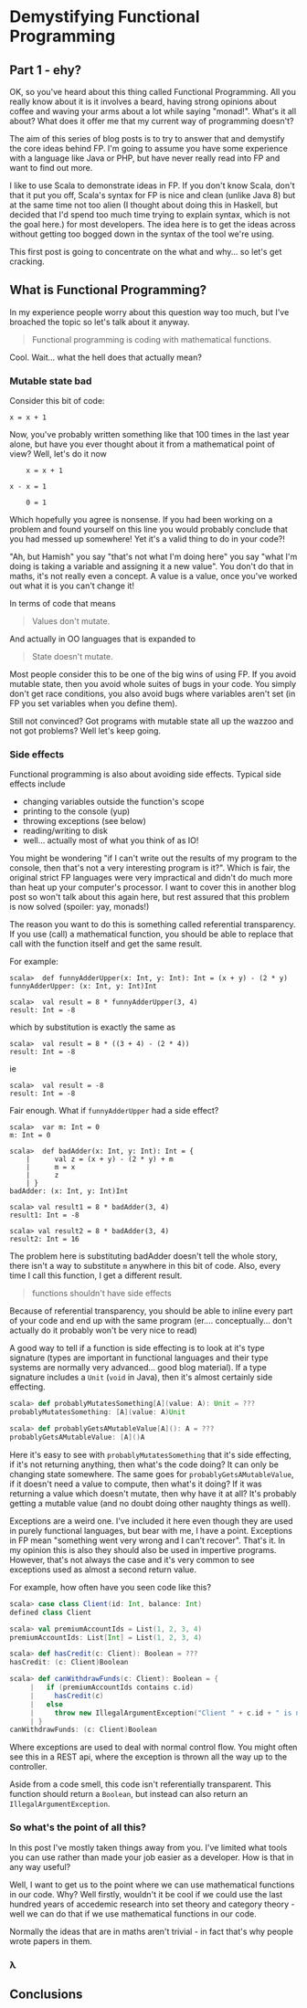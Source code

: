 # Demystifying Functional Programming

## Part 1 - ehy?

OK, so you've heard about this thing called Functional Programming. All you really know about it is it involves a beard, having strong opinions about coffee and waving your arms about a lot while saying "monad!". What's it all about? What does it offer me that my current way of programming doesn't?

The aim of this series of blog posts is to try to answer that and demystify the core ideas behind FP. I'm going to assume you have some experience with a language like Java or PHP, but have never really read into FP and want to find out more.

I like to use Scala to demonstrate ideas in FP. If you don't know Scala, don't that it put you off, Scala's syntax for FP is nice and clean (unlike Java 8) but at the same time not too alien (I thought about doing this in Haskell, but decided that I'd spend too much time trying to explain syntax, which is not the goal here.) for most developers. The idea here is to get the ideas across without getting too bogged down in the syntax of the tool we're using.

This first post is going to concentrate on the what and why... so let's get cracking.

## What is Functional Programming?

In my experience people worry about this question way too much, but I've broached the topic so let's talk about it anyway.

> Functional programming is coding with mathematical functions.

Cool. Wait... what the hell does that actually mean? 

### Mutable state bad

Consider this bit of code:

```
x = x + 1
```

Now, you've probably written something like that 100 times in the last year alone, but have you ever thought about it from a mathematical point of view? Well, let's do it now

```
    x = x + 1
        
x - x = 1
        
    0 = 1
```
            
Which hopefully you agree is nonsense. If you had been working on a problem and found yourself on this line you would probably conclude that you had messed up somewhere! Yet it's a valid thing to do in your code?!
            
"Ah, but Hamish" you say "that's not what I'm doing here" you say "what I'm doing is taking a variable and assigning it a new value". You don't do that in maths, it's not really even a concept. A value is a value, once you've worked out what it is you can't change it!
            
In terms of code that means
            
> Values don't mutate.
            
And actually in OO languages that is expanded to
            
> State doesn't mutate.
            
Most people consider this to be one of the big wins of using FP. If you avoid mutable state, then you avoid whole suites of bugs in your code. You simply don't get race conditions, you also avoid bugs where variables aren't set (in FP you set variables when you define them).
            
Still not convinced? Got programs with mutable state all up the wazzoo and not got problems? Well let's keep going.
            
### Side effects
            
Functional programming is also about avoiding side effects. Typical side effects include
- changing variables outside the function's scope
- printing to the console (yup)
- throwing exceptions (see below)
- reading/writing to disk
- well... actually most of what you think of as IO!
            
 You might be wondering "if I can't write out the results of my program to the console, then that's not a very interesting program is it?". Which is fair, the original strict FP languages were very impractical and didn't do much more than heat up your computer's processor. I want to cover this in another blog post so won't talk about this again here, but rest assured that this problem is now solved (spoiler: yay, monads!)
            
 The reason you want to do this is something called referential transparency. If you use (call) a mathematical function, you should be able to replace that call with the function itself and get the same result.
            
 For example:
            
 ```tut
scala>  def funnyAdderUpper(x: Int, y: Int): Int = (x + y) - (2 * y)
funnyAdderUpper: (x: Int, y: Int)Int

scala>  val result = 8 * funnyAdderUpper(3, 4)
result: Int = -8
 ```
            
 which by substitution is exactly the same as
            
 ```tut
scala>  val result = 8 * ((3 + 4) - (2 * 4))
result: Int = -8
 ```
            
 ie
            
 ```tut
scala>  val result = -8
result: Int = -8
 ```
            
 Fair enough. What if `funnyAdderUpper` had a side effect?
            
 ```tut
scala>  var m: Int = 0
m: Int = 0

scala>  def badAdder(x: Int, y: Int): Int = {
     |      val z = (x + y) - (2 * y) + m
     |      m = x
     |      z
     | }
badAdder: (x: Int, y: Int)Int

scala> val result1 = 8 * badAdder(3, 4)
result1: Int = -8

scala> val result2 = 8 * badAdder(3, 4)
result2: Int = 16
```
                    
The problem here is substituting badAdder doesn't tell the whole story, there isn't a way to substitute `m` anywhere in this bit of code. Also, every time I call this function, I get a different result.
                    
> functions shouldn't have side effects
                    
Because of referential transparency, you should be able to inline every part of your code and end up with the same program (er.... conceptually... don't actually do it probably won't be very nice to read)
                    
A good way to tell if a function is side effecting is to look at it's type signature (types are important in functional languages and their type systems are normally very advanced... good blog material). If a type signature includes a `Unit` (`void` in Java), then it's almost certainly side effecting.
                    
```scala
scala> def probablyMutatesSomething[A](value: A): Unit = ???
probablyMutatesSomething: [A](value: A)Unit

scala> def probablyGetsAMutableValue[A](): A = ???
probablyGetsAMutableValue: [A]()A
```
                    
Here it's easy to see with `probablyMutatesSomething` that it's side effecting, if it's not returning anything, then what's the code doing? It can only be changing state somewhere. The same goes for `probablyGetsAMutableValue`, if it doesn't need a value to compute, then what's it doing? If it was returning a value which doesn't mutate, then why have it at all? It's probably getting a mutable value (and no doubt doing other naughty things as well).
                    
Exceptions are a weird one. I've included it here even though they are used in purely functional languages, but bear with me, I have a point. Exceptions in FP mean "something went very wrong and I can't recover". That's it. In my opinion this is also they should also be used in impertive programs. However, that's not always the case and it's very common to see exceptions used as almost a second return value.
                    
For example, how often have you seen code like this?
                    
```scala
scala> case class Client(id: Int, balance: Int)
defined class Client

scala> val premiumAccountIds = List(1, 2, 3, 4)
premiumAccountIds: List[Int] = List(1, 2, 3, 4)

scala> def hasCredit(c: Client): Boolean = ???
hasCredit: (c: Client)Boolean

scala> def canWithdrawFunds(c: Client): Boolean = {
     |   if (premiumAccountIds contains c.id)
     |     hasCredit(c)
     |   else
     |     throw new IllegalArgumentException("Client " + c.id + " is not a premium account holder")
     | }
canWithdrawFunds: (c: Client)Boolean
```
                               
Where exceptions are used to deal with normal control flow. You might often see this in a REST api, where the exception is thrown all the way up to the controller.
                                
Aside from a code smell, this code isn't referentially transparent. This function should return a `Boolean`, but instead can also return an `IllegalArgumentException`.
                          
### So what's the point of all this?
                                
In this post I've mostly taken things away from you. I've limited what tools you can use rather than made your job easier as a developer. How is that in any way useful?
                                
Well, I want to get us to the point where we can use mathematical functions in our code. Why? Well firstly, wouldn't it be cool if we could use the last hundred years of accedemic research into set theory and category theory - well we can do that if we use mathematical functions in our code.
                                
Normally the ideas that are in maths aren't trivial - in fact that's why people wrote papers in them.
                                
### λ
## Conclusions                                
